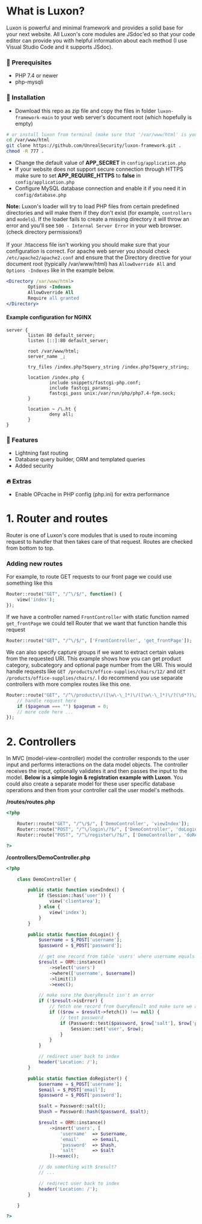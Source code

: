# What is Luxon?
Luxon is powerful and minimal framework and provides a solid base for your next website. All Luxon's core modules are JSdoc'ed so that your code editor can provide you with helpful information about each method (I use Visual Studio Code and it supports JSdoc).

### :dart: Prerequisites
- PHP 7.4 or newer
- php-mysqli

### :rocket: Installation
- Download this repo as zip file and copy the files in folder `luxon-framework-main` to your web server's document root (which hopefully is empty)
```bash
# or install luxon from terminal (make sure that '/var/www/html' is your web server's document root and that it is empty)
cd /var/www/html
git clone https://github.com/UnrealSecurity/luxon-framework.git .
chmod -R 777 .
```
- Change the default value of **APP_SECRET** in `config/application.php`
- If your website does not support secure connection through HTTPS make sure to set **APP_REQUIRE_HTTPS** to **false** in `config/application.php`
- Configure MySQL database connection and enable it if you need it in `config/database.php`

**Note:** Luxon's loader will try to load PHP files from certain predefined directories and will make them if they don't exist (for example, `controllers` and `models`). If the loader fails to create a missing directory it will throw an error and you'll see `500 - Internal Server Error` in your web browser. (check directory permissions!)
<br/><br/>
If your .htaccess file isn't working you should make sure that your configuration is correct. For apache web server you should check `/etc/apache2/apache2.conf` and ensure that the Directory directive for your document root (typically /var/www/html) has `AllowOverride All` and `Options -Indexes` like in the example below.
```apache
<Directory /var/www/html>
        Options -Indexes
        AllowOverride All
        Require all granted
</Directory>
```

#### Example configuration for NGINX
```nginx
server {
        listen 80 default_server;
        listen [::]:80 default_server;

        root /var/www/html;
        server_name _;

        try_files /index.php?$query_string /index.php?$query_string;

        location /index.php {
                include snippets/fastcgi-php.conf;
                include fastcgi_params;
                fastcgi_pass unix:/var/run/php/php7.4-fpm.sock;
        }

        location ~ /\.ht {
                deny all;
        }
}
```

### :truck: Features
- Lightning fast routing
- Database query builder, ORM and templated queries
- Added security

### :fire: Extras
- Enable OPcache in PHP config (php.ini) for extra performance

# 1. Router and routes
Router is one of Luxon's core modules that is used to route incoming request to handler that then takes care of that request. Routes are checked from bottom to top.

### Adding new routes
For example, to route GET requests to our front page we could use something like this
```php
Router::route("GET", "/^\/$/", function() {
    view('index');
});
```

If we have a controller named `FrontController` with static function named `get_frontPage` we could tell Router that we want that function handle this request
```php
Router::route("GET", "/^\/$/", ['FrontController', 'get_frontPage']);
```

We can also specify capture groups if we want to extract certain values from the requested URI. This example shows how you can get product category, subcategory and optional page number from the URI.
This would handle requests like `GET /products/office-supplies/chairs/12/` and `GET /products/office-supplies/chairs/`. I do recommend you use separate controllers with more complex routes like this one.
```php
Router::route("GET", "/^\/products\/([\w\-\_]*)\/([\w\-\_]*)\/?(\d*?)\/?$/", function($maincat, $subcat, $pagenum) {
    // handle request here
    if ($pagenum === "") $pagenum = 0;
    // more code here ...
});
```

# 2. Controllers
In MVC (model-view-controller) model the controller responds to the user input and performs interactions on the data model objects. The controller receives the input, optionally validates it and then passes the input to the model. **Below is a simple login & registration example with Luxon**. You could also create a separate model for these user specific database operations and then from your controller call the user model's methods.

**/routes/routes.php**
```php
<?php

    Router::route("GET", "/^\/$/", ['DemoController', 'viewIndex']);
    Router::route("POST", "/^\/login\/?$/", ['DemoController', 'doLogin']);
    Router::route("POST", "/^\/register\/?$/", ['DemoController', 'doRegister']);

?>
```

**/controllers/DemoController.php**
```php
<?php

    class DemoController {

        public static function viewIndex() {
            if (Session::has('user')) {
                view('clientarea');
            } else {
                view('index');
            }
        }

        public static function doLogin() {
            $username = $_POST['username'];
            $password = $_POST['password'];

            // get one record from table 'users' where username equals $username
            $result = ORM::instance()
                ->select('users')
                ->where(['username', $username])
                ->limit(1)
                ->exec();

            // make sure the QueryResult isn't an error
            if (!$result->isError) {
                // fetch one record from QueryResult and make sure we actually got a record
                if (($row = $result->fetch()) !== null) {
                    // test password
                    if (Password::test($password, $row['salt'], $row['password'])) {
                        Session::set('user', $row);
                    }
                }
            }

            // redirect user back to index
            header('Location: /');
        }

        public static function doRegister() {
            $username = $_POST['username'];
            $email = $_POST['email'];
            $password = $_POST['password'];

            $salt = Password::salt();
            $hash = Password::hash($password, $salt);

            $result = ORM::instance()
                ->insert('users', [
                    'username'  => $username,
                    'email'     => $email,
                    'password'  => $hash,
                    'salt'      => $salt
                ])->exec();

            // do something with $result?
            // ...

            // redirect user back to index
            header('Location: /');
        }

    }

?>
```